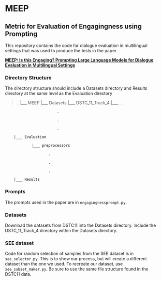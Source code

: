# MEEP

## Metric for Evaluation of Engagingness using Prompting

This repository contains the code for dialogue evaluation in multilingual settings 
that was used to produce the tests in the paper

 
[**MEEP: Is this Engaging? Prompting Large Language Models for Dialogue
Evaluation in Multilingual Settings**](https://aclanthology.org/2023.findings-emnlp.137/)

### Directory Structure

The directory structure should include a Datasets directory and Results directory at the
same level as the Evaluation directory 

>
>.
>|___ MEEP
>       |___ Datasets
>                |___ DSTC_11_Track_4
>                        |___ ...

                            .

                            .

                            .

        |___ Evaluation

                |___ preprocessors

                        .

                        .

                        .

        |___ Results

### Prompts

The prompts used in the paper are in `engagingnessprompt.py`.

### Datasets

Download the datasets from DSTC11 into the Datasets directory.
Include the DSTC_11_Track_4 directory within the Datasets directory.

### SEE dataset

Code for random selection of samples from the SEE dataset is in `see_selector.py`. This is to show our process, but will create a different dataset than the one we used. To recreate our dataset, use `see_subset_maker.py`. Be sure to use the same file structure found in the DSTC11 data.

